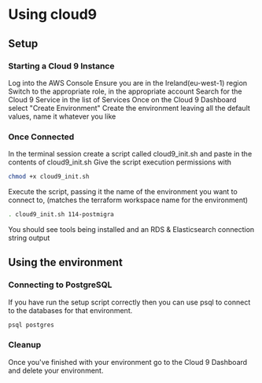 # Using cloud9

## Setup

### Starting a Cloud 9 Instance

Log into the AWS Console
Ensure you are in the Ireland(eu-west-1) region
Switch to the appropriate role, in the appropriate account
Search for the Cloud 9 Service in the list of Services
Once on the Cloud 9 Dashboard select "Create Environment"
Create the environment leaving all the default values, name it whatever you like

### Once Connected

In the terminal session create a script called cloud9_init.sh and paste in the contents of cloud9_init.sh
Give the script execution permissions with

``` bash
chmod +x cloud9_init.sh
```

Execute the script, passing it the name of the environment you want to connect to, (matches the terraform workspace name for the environment)

``` bash
. cloud9_init.sh 114-postmigra
```

You should see tools being installed and an RDS & Elasticsearch connection string output

## Using the environment

### Connecting to PostgreSQL

If you have run the setup script correctly then you can use psql to connect to the databases for that environment.

``` bash
psql postgres
```

### Cleanup

Once you've finished with your environment go to the Cloud 9 Dashboard and delete your environment.
